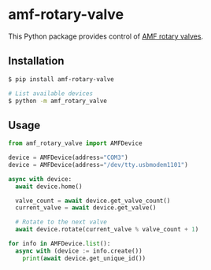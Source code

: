 # amf-rotary-valve

This Python package provides control of [AMF rotary valves](https://amf.ch/product/oem-rotary-valve/).


## Installation

```sh
$ pip install amf-rotary-valve

# List available devices
$ python -m amf_rotary_valve
```


## Usage

```py
from amf_rotary_valve import AMFDevice

device = AMFDevice(address="COM3")
device = AMFDevice(address="/dev/tty.usbmodem1101")
```

```py
async with device:
  await device.home()

  valve_count = await device.get_valve_count()
  current_valve = await device.get_valve()

  # Rotate to the next valve
  await device.rotate(current_valve % valve_count + 1)
```

```py
for info in AMFDevice.list():
  async with (device := info.create())
    print(await device.get_unique_id())
```
